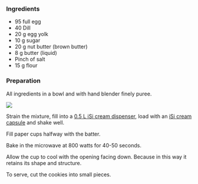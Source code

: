 ### Ingredients

-   95 full egg
-   40 Dill
-   20 g egg yolk
-   10 g sugar
-   20 g nut butter (brown butter)
-   8 g butter (liquid)
-   Pinch of salt
-   15 g flour

### Preparation

All ingredients in a bowl and with hand blender finely puree.

![](https://ramiboutas.s3.amazonaws.com/khadija/media/images/iSi_Sahnespender_500ml.width-500.png)

Strain the mixture, fill into a [0.5 L iSi cream dispenser](https://amzn.to/41ticFA), load with an [iSi cream capsule](https://amzn.to/3zXJHeI) and shake well.

Fill paper cups halfway with the batter.

Bake in the microwave at 800 watts for 40-50 seconds.

Allow the cup to cool with the opening facing down. Because in this way it retains its shape and structure.

To serve, cut the cookies into small pieces.
